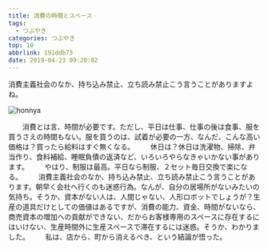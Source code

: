 ```yaml
---
title: 消費の時間とスペース
tags:
  - つぶやき
categories: つぶやき
top: 10
abbrlink: 191ddb73
date: 2019-04-23 09:20:02
---
```

消費主義社会のなか、持ち込み禁止、立ち読み禁止こう言うことがありますよね。

 ![honnya](https://picsource-1259072117.cos.ap-tokyo.myqcloud.com/picsource/honnya.jpg)
<!--more-->

&emsp;&emsp;消費とは言、時間が必要です。ただし、平日は仕事、仕事の後は食事、服を買うさえの時間もない。服を買うのは、試着が必要の一方、なんだ、こんな高い価格は？買ったら給料はすぐ無くなる。
&emsp;&emsp;休日は？休日は洗濯物、掃除、弁当作り、食料補給、睡眠負債の返済など、いろいろやらなきゃいかない事があります。
&emsp;&emsp;やはり、制服は最高。平日なら制服、２セット毎日交換で楽になる。
&emsp;&emsp;消費主義社会のなか、持ち込み禁止、立ち読み禁止こう言うことがあります。朝早く会社へ行くのも迷惑行為。なんが、自分の居場所がないみたいの気持ち。そうか、資本がない人は、人間じゃない、人形ロボットでしょうが？生産の道具だけとしての価値はあるですが、消費の能力、資金、時間がないなら、商売資本の増加への貢献ができない、だからお客様専用のスペースに存在するにはいけない、生産時間外に生産スペースで滞在するには迷惑。そうか、わかりました。
&emsp;&emsp;私は、店から、町から消えるべき、という結論が悟った。